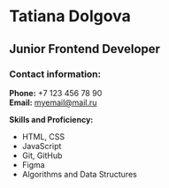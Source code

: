 # Tatiana Dolgova  

## Junior Frontend Developer 

### Contact information:

**Phone:** +7 123 456 78 90 \
**Email:** myemail@mail.ru

**Skills and Proficiency:**
* HTML, CSS
* JavaScript
* Git, GitHub
* Figma
* Algorithms and Data Structures